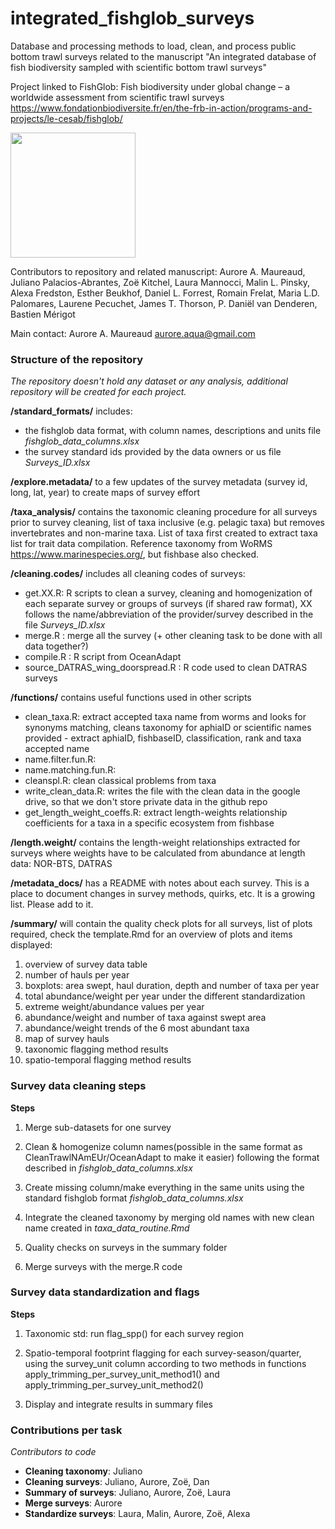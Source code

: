 # integrated_fishglob_surveys
Database and processing methods to load, clean, and process public bottom trawl surveys related to the manuscript "An integrated database of fish biodiversity sampled with scientific bottom trawl surveys"

Project linked to FishGlob: Fish biodiversity under global change – a worldwide assessment from scientific trawl surveys https://www.fondationbiodiversite.fr/en/the-frb-in-action/programs-and-projects/le-cesab/fishglob/

<img src ="https://github.com/AquaAuma/integrated_fishglob_surveys/blob/main/fishglob_logo.png" width ="200">

Contributors to repository and related manuscript: Aurore A. Maureaud, Juliano Palacios-Abrantes, Zoë Kitchel, Laura Mannocci, Malin L. Pinsky, Alexa Fredston, Esther Beukhof, Daniel L. Forrest, Romain Frelat, Maria L.D. Palomares, Laurene Pecuchet, James T. Thorson, P. Daniël van Denderen, Bastien Mérigot

Main contact: Aurore A. Maureaud aurore.aqua@gmail.com

### Structure of the repository

*The repository doesn't hold any dataset or any analysis, additional repository will be created for each project.*

**/standard_formats/** includes:
- the fishglob data format, with column names, descriptions and units file *fishglob_data_columns.xlsx*
- the survey standard ids provided by the data owners or us file *Surveys_ID.xlsx*

**/explore.metadata/** to a few updates of the survey metadata (survey id, long, lat, year) to create maps of survey effort

**/taxa_analysis/** contains the taxonomic cleaning procedure for all surveys prior to survey cleaning, list of taxa inclusive (e.g. pelagic taxa) but removes invertebrates and non-marine taxa. List of taxa first created to extract taxa list for trait data compilation. Reference taxonomy from WoRMS https://www.marinespecies.org/, but fishbase also checked.

**/cleaning.codes/** includes all cleaning codes of surveys:
- get.XX.R: R scripts to clean a survey, cleaning and homogenization of each separate survey or groups of surveys (if shared raw format), XX follows the name/abbreviation of the provider/survey described in the file *Surveys_ID.xlsx*
- merge.R : merge all the survey (+ other cleaning task to be done with all data together?)
- compile.R : R script from OceanAdapt
- source_DATRAS_wing_doorspread.R : R code used to clean DATRAS surveys

**/functions/** contains useful functions used in other scripts
- clean_taxa.R: extract accepted taxa name from worms and looks for synonyms matching, cleans taxonomy for aphiaID or scientific names provided - extract aphiaID, fishbaseID, classification, rank and taxa accepted name
- name.filter.fun.R: 
- name.matching.fun.R: 
- cleanspl.R: clean classical problems from taxa
- write_clean_data.R: writes the file with the clean data in the google drive, so that we don't store private data in the github repo
- get_length_weight_coeffs.R: extract length-weights relationship coefficients for a taxa in a specific ecosystem from fishbase

**/length.weight/** contains the length-weight relationships extracted for surveys where weights have to be calculated from abundance at length data: NOR-BTS, DATRAS

**/metadata_docs/** has a README with notes about each survey. This is a place to document changes in survey methods, quirks, etc. It is a growing list. Please add to it.

**/summary/** will contain the quality check plots for all surveys, list of plots required, check the template.Rmd for an overview of plots and items displayed:
1. overview of survey data table
2. number of hauls per year
3. boxplots: area swept, haul duration, depth and number of taxa per year
4. total abundance/weight per year under the different standardization
5. extreme weight/abundance values per year
6. abundance/weight and number of taxa against swept area
7. abundance/weight trends of the 6 most abundant taxa
8. map of survey hauls
9. taxonomic flagging method results 
10. spatio-temporal flagging method results


### Survey data cleaning steps

**Steps** 

1. Merge sub-datasets for one survey

2. Clean & homogenize column names(possible in the same format as CleanTrawlNAmEUr/OceanAdapt to make it easier) following the format described in *fishglob_data_columns.xlsx*

3. Create missing column/make everything in the same units using the standard fishglob format *fishglob_data_columns.xlsx*

4. Integrate the cleaned taxonomy by merging old names with new clean name created in *taxa_data_routine.Rmd*

5. Quality checks on surveys in the summary folder

6. Merge surveys with the merge.R code


### Survey data standardization and flags

**Steps**

1. Taxonomic std: run flag_spp() for each survey region

2. Spatio-temporal footprint flagging for each survey-season/quarter, using the survey_unit column according to two methods in functions apply_trimming_per_survey_unit_method1() and apply_trimming_per_survey_unit_method2() 

3. Display and integrate results in summary files
  

### Contributions per task

*Contributors to code*

- **Cleaning taxonomy**: Juliano 
- **Cleaning surveys**: Juliano, Aurore, Zoë, Dan
- **Summary of surveys**: Juliano, Aurore, Zoë, Laura
- **Merge surveys**: Aurore
- **Standardize surveys**: Laura, Malin, Aurore, Zoë, Alexa
